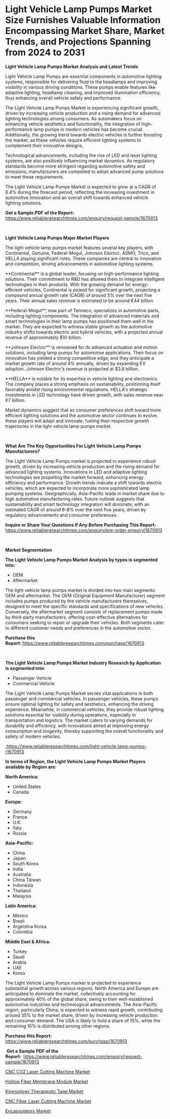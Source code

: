 <p><h1>Light Vehicle Lamp Pumps Market Size Furnishes Valuable Information Encompassing Market Share, Market Trends, and Projections Spanning from 2024 to 2031</h1></p><p><strong>Light Vehicle Lamp Pumps Market Analysis and Latest Trends</strong></p>
<p><p>Light Vehicle Lamp Pumps are essential components in automotive lighting systems, responsible for delivering fluid to the headlamps and improving visibility in various driving conditions. These pumps enable features like adaptive lighting, headlamp cleaning, and improved illumination efficiency, thus enhancing overall vehicle safety and performance.</p><p>The Light Vehicle Lamp Pumps Market is experiencing significant growth, driven by increasing vehicle production and a rising demand for advanced lighting technologies among consumers. As automakers focus on enhancing vehicle aesthetics and functionality, the integration of high-performance lamp pumps in modern vehicles has become crucial. Additionally, the growing trend towards electric vehicles is further boosting the market, as these vehicles require efficient lighting systems to complement their innovative designs.</p><p>Technological advancements, including the rise of LED and laser lighting systems, are also positively influencing market dynamics. As regulatory standards become more stringent regarding automotive safety and emissions, manufacturers are compelled to adopt advanced pump solutions to meet these requirements.</p><p>The Light Vehicle Lamp Pumps Market is expected to grow at a CAGR of 6.4% during the forecast period, reflecting the increasing investment in automotive innovation and an overall shift towards enhanced vehicle lighting solutions.</p></p>
<p><strong>Get a Sample PDF of the Report:&nbsp;</strong> <a href="https://www.reliableresearchtimes.com/enquiry/request-sample/1670913?utm_campaign=1424&utm_medium=2&utm_source=Github&utm_content=ia&utm_term=09102024&utm_id=light-vehicle-lamp-pumps">https://www.reliableresearchtimes.com/enquiry/request-sample/1670913</a></p>
<p>&nbsp;</p>
<p><strong>Light Vehicle Lamp Pumps Major Market Players</strong></p>
<p><p>The light vehicle lamp pumps market features several key players, with Continental, Genuine, Federal-Mogul, Johnson Electric, ASMO, Trico, and HELLA playing significant roles. These companies are central to innovation and competition, driving advancements in automotive lighting systems.</p><p>**Continental** is a global leader, focusing on high-performance lighting solutions. Their commitment to R&D has allowed them to integrate intelligent technologies in their products. With the growing demand for energy-efficient vehicles, Continental is poised for significant growth, projecting a compound annual growth rate (CAGR) of around 5% over the next five years. Their annual sales revenue is estimated to be around €44 billion.</p><p>**Federal-Mogul**, now part of Tenneco, specializes in automotive parts, including lighting components. The integration of advanced materials and smart technologies in their lamp pumps has positioned them well in the market. They are expected to witness stable growth as the automotive industry shifts towards electric and hybrid vehicles, with a projected annual revenue of approximately $10 billion.</p><p>**Johnson Electric** is renowned for its advanced actuation and motion solutions, including lamp pumps for automotive applications. Their focus on innovation has yielded a strong competitive edge, and they anticipate a market growth rate of around 4% annually, driven by expanding EV adoption. Johnson Electric's revenue is projected at $3.8 billion.</p><p>**HELLA** is notable for its expertise in vehicle lighting and electronics. The company places a strong emphasis on sustainability, positioning itself favorably amidst rising environmental regulations. HELLA's strategic investments in LED technology have driven growth, with sales revenue near €7 billion.</p><p>Market dynamics suggest that as consumer preferences shift toward more efficient lighting solutions and the automotive sector continues to evolve, these players will adapt and innovate, fueling their respective growth trajectories in the light vehicle lamp pumps market.</p></p>
<p>&nbsp;</p>
<p><strong>What Are The Key Opportunities For Light Vehicle Lamp Pumps Manufacturers?</strong></p>
<p><p>The Light Vehicle Lamp Pumps market is projected to experience robust growth, driven by increasing vehicle production and the rising demand for advanced lighting systems. Innovations in LED and adaptive lighting technologies are propelling the market forward, enhancing energy efficiency and performance. Growth trends indicate a shift towards electric vehicles, which are expected to incorporate more sophisticated lamp pumping systems. Geographically, Asia-Pacific leads in market share due to high automotive manufacturing rates. Future outlook suggests that sustainability and smart technology integration will dominate, with an estimated CAGR of around 6-8% over the next five years, driven by regulatory advancements and consumer preferences.</p></p>
<p><strong>Inquire or Share Your Questions If Any Before Purchasing This Report:</strong> <a href="https://www.reliableresearchtimes.com/enquiry/pre-order-enquiry/1670913?utm_campaign=1424&utm_medium=2&utm_source=Github&utm_content=ia&utm_term=09102024&utm_id=light-vehicle-lamp-pumps">https://www.reliableresearchtimes.com/enquiry/pre-order-enquiry/1670913</a></p>
<p>&nbsp;</p>
<p><strong>Market Segmentation</strong></p>
<p><strong>The Light Vehicle Lamp Pumps Market Analysis by types is segmented into:</strong></p>
<p><ul><li>OEM</li><li>Aftermarket</li></ul></p>
<p><p>The light vehicle lamp pumps market is divided into two main segments: OEM and aftermarket. The OEM (Original Equipment Manufacturer) segment includes pumps produced by the vehicle manufacturers themselves, designed to meet the specific standards and specifications of new vehicles. Conversely, the aftermarket segment consists of replacement pumps made by third-party manufacturers, offering cost-effective alternatives for consumers seeking to repair or upgrade their vehicles. Both segments cater to different customer needs and preferences in the automotive sector.</p></p>
<p><strong>Purchase this Report:&nbsp;</strong><a href="https://www.reliableresearchtimes.com/purchase/1670913?utm_campaign=1424&utm_medium=2&utm_source=Github&utm_content=ia&utm_term=09102024&utm_id=light-vehicle-lamp-pumps">https://www.reliableresearchtimes.com/purchase/1670913</a></p>
<p>&nbsp;</p>
<p><strong>The Light Vehicle Lamp Pumps Market Industry Research by Application is segmented into:</strong></p>
<p><ul><li>Passenger Vehicle</li><li>Commercial Vehicle</li></ul></p>
<p><p>The Light Vehicle Lamp Pumps Market serves vital applications in both passenger and commercial vehicles. In passenger vehicles, these pumps ensure optimal lighting for safety and aesthetics, enhancing the driving experience. Meanwhile, in commercial vehicles, they provide robust lighting solutions essential for visibility during operations, especially in transportation and logistics. The market caters to varying demands for durability and efficiency, with innovations aimed at improving energy consumption and longevity, thereby supporting the overall functionality and safety of modern vehicles.</p></p>
<p><a href="https://www.reliableresearchtimes.com/light-vehicle-lamp-pumps-r1670913?utm_campaign=1424&utm_medium=2&utm_source=Github&utm_content=ia&utm_term=09102024&utm_id=light-vehicle-lamp-pumps">&nbsp;https://www.reliableresearchtimes.com/light-vehicle-lamp-pumps-r1670913</a></p>
<p><strong>In terms of Region, the Light Vehicle Lamp Pumps Market Players available by Region are:</strong></p>
<p>
    <p> <strong> North America: </strong>
        <ul>
            <li>United States</li>
            <li>Canada</li>
        </ul>
        </p> 
    <p> <strong> Europe: </strong>
        <ul>
            <li>Germany</li>
            <li>France</li>
            <li>U.K.</li>
            <li>Italy</li>
            <li>Russia</li>
        </ul>
        </p> 
    <p> <strong> Asia-Pacific: </strong>
        <ul>
            <li>China</li>
            <li>Japan</li>
            <li>South Korea</li>
            <li>India</li>
            <li>Australia</li>
            <li>China Taiwan</li>
            <li>Indonesia</li>
            <li>Thailand</li>
            <li>Malaysia</li>
        </ul>
        </p> 
    <p> <strong> Latin America: </strong>
        <ul>
            <li>Mexico</li>
            <li>Brazil</li>
            <li>Argentina Korea</li>
            <li>Colombia</li>
        </ul>
        </p> 
    <p> <strong> Middle East & Africa: </strong>
        <ul>
            <li>Turkey</li>
            <li>Saudi</li>
            <li>Arabia</li>
            <li>UAE</li>
            <li>Korea</li>
        </ul>
    </p>
    </p>
<p><p>The Light Vehicle Lamp Pumps market is projected to experience substantial growth across various regions. North America and Europe are anticipated to dominate the market, collectively accounting for approximately 40% of the global share, owing to their well-established automotive industries and technological advancements. The Asia-Pacific region, particularly China, is expected to witness rapid growth, contributing around 35% to the market share, driven by increasing vehicle production and consumer demand. The USA is likely to hold a share of 15%, while the remaining 10% is distributed among other regions.</p></p>
<p><strong>Purchase this Report: </strong><a href="https://www.reliableresearchtimes.com/purchase/1670913?utm_campaign=1424&utm_medium=2&utm_source=Github&utm_content=ia&utm_term=09102024&utm_id=light-vehicle-lamp-pumps">https://www.reliableresearchtimes.com/purchase/1670913</a></p>
<p>&nbsp;<strong>Get a Sample PDF of the Report:&nbsp;&nbsp;</strong><a href="https://www.reliableresearchtimes.com/enquiry/request-sample/1670913?utm_campaign=1424&utm_medium=2&utm_source=Github&utm_content=ia&utm_term=09102024&utm_id=light-vehicle-lamp-pumps">https://www.reliableresearchtimes.com/enquiry/request-sample/1670913</a></p>
<p><strong></strong></p>
<p><p><a href="https://www.linkedin.com/pulse/cnc-co2-laser-cutting-machine-market-forecast-global-trends-jxfde?utm_campaign=1424&utm_medium=2&utm_source=Github&utm_content=ia&utm_term=09102024&utm_id=light-vehicle-lamp-pumps">CNC CO2 Laser Cutting Machine Market</a></p><p><a href="https://www.linkedin.com/pulse/hollow-fiber-membrane-module-market-dynamics-application-c8ome?utm_campaign=1424&utm_medium=2&utm_source=Github&utm_content=ia&utm_term=09102024&utm_id=light-vehicle-lamp-pumps">Hollow Fiber Membrane Module Market</a></p><p><a href="https://www.linkedin.com/pulse/kinesiology-therapeutic-tape-market-outlook-current-phdoc?utm_campaign=1424&utm_medium=2&utm_source=Github&utm_content=ia&utm_term=09102024&utm_id=light-vehicle-lamp-pumps">Kinesiology Therapeutic Tape Market</a></p><p><a href="https://www.linkedin.com/pulse/global-cnc-fiber-laser-cutting-machine-market-size-trends-analysis-hknve?utm_campaign=1424&utm_medium=2&utm_source=Github&utm_content=ia&utm_term=09102024&utm_id=light-vehicle-lamp-pumps">CNC Fiber Laser Cutting Machine Market</a></p><p><a href="https://www.linkedin.com/pulse/global-encapsulators-nexus-sector-confluences-regional-3cape?utm_campaign=1424&utm_medium=2&utm_source=Github&utm_content=ia&utm_term=09102024&utm_id=light-vehicle-lamp-pumps">Encapsulators Market</a></p></p>